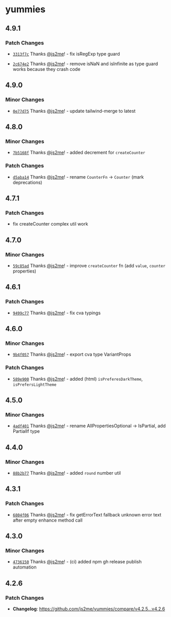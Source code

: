 # yummies

## 4.9.1

### Patch Changes

- [`3313f7c`](https://github.com/js2me/yummies/commit/3313f7c8aa7fcdd929230e84f81b95782e483449) Thanks [@js2me](https://github.com/js2me)! - fix isRegExp type guard

- [`2c674e2`](https://github.com/js2me/yummies/commit/2c674e26cf1137f174cdac81e13fdd4fd612ccbc) Thanks [@js2me](https://github.com/js2me)! - remove isNaN and isInfinite as type guard works because they crash code

## 4.9.0

### Minor Changes

- [`0e77d75`](https://github.com/js2me/yummies/commit/0e77d75bac1ea494a445fd16b7096bbbd212f79b) Thanks [@js2me](https://github.com/js2me)! - update tailwind-merge to latest

## 4.8.0

### Minor Changes

- [`7b5168f`](https://github.com/js2me/yummies/commit/7b5168f5fe16b37ce122ee5aa6cbc0a0dc41fae5) Thanks [@js2me](https://github.com/js2me)! - added decrement for `createCounter`

### Patch Changes

- [`d5aba14`](https://github.com/js2me/yummies/commit/d5aba14d3fc40e2fe390d35b4cf0056c76e37cbc) Thanks [@js2me](https://github.com/js2me)! - rename `CounterFn` -> `Counter` (mark deprecations)

## 4.7.1

### Patch Changes

- fix createCounter complex util work

## 4.7.0

### Minor Changes

- [`59c85ad`](https://github.com/js2me/yummies/commit/59c85ad60a5cb8a03b501a0b8476a0bb94dc5abf) Thanks [@js2me](https://github.com/js2me)! - improve `createCounter` fn (add `value`, `counter` properties)

## 4.6.1

### Patch Changes

- [`9499c77`](https://github.com/js2me/yummies/commit/9499c77f10f8f84c615321c4aea01e508b0e8740) Thanks [@js2me](https://github.com/js2me)! - fix cva typings

## 4.6.0

### Minor Changes

- [`9b4f057`](https://github.com/js2me/yummies/commit/9b4f057011397891864a0168555a4a0f6f1bd577) Thanks [@js2me](https://github.com/js2me)! - export cva type VariantProps

### Patch Changes

- [`589e900`](https://github.com/js2me/yummies/commit/589e9006c9224ef81fd4c4b9baf95455205a1609) Thanks [@js2me](https://github.com/js2me)! - added (html) `isPreferesDarkTheme`, `isPrefersLightTheme`

## 4.5.0

### Minor Changes

- [`4adf401`](https://github.com/js2me/yummies/commit/4adf4010dd1e83589a6d4a432abdae8f59ac4b97) Thanks [@js2me](https://github.com/js2me)! - rename AllPropertiesOptional -> IsPartial, add PartialIf type

## 4.4.0

### Minor Changes

- [`88b2b77`](https://github.com/js2me/yummies/commit/88b2b771b6ae8841f423eee14284c59af74381e6) Thanks [@js2me](https://github.com/js2me)! - added `round` number util

## 4.3.1

### Patch Changes

- [`6804f06`](https://github.com/js2me/yummies/commit/6804f06dd510e8feecc3ee3557e8051a48ac0e0d) Thanks [@js2me](https://github.com/js2me)! - fix getErrorText fallback unknown error text after empty enhance method call

## 4.3.0

### Minor Changes

- [`4736150`](https://github.com/js2me/yummies/commit/4736150eee907cfd0a075c176787db343cbe005c) Thanks [@js2me](https://github.com/js2me)! - (ci) added npm gh release publish automation

## 4.2.6

### Patch Changes

- **Changelog**: https://github.com/js2me/yummies/compare/v4.2.5...v4.2.6
